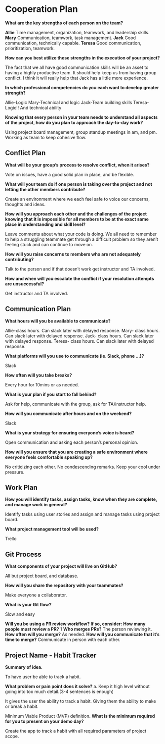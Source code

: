 # Cooperation Plan

**What are the key strengths of each person on the team?**

**Allie** Time management, organization, teamwork, and leadership skills.
**Mary** Communication, teamwork, task management.
**Jack** Good communication, technically capable.
**Teresa**  Good communication, prioritization, teamwork.

**How can you best utilize these strengths in the execution of your project?**

The fact that we all have good communication skills will be an asset to having a highly productive team. It should help keep us from having group conflict. I think it will really help that Jack has a little more experience.

**In which professional competencies do you each want to develop greater strength?**

Allie-Logic
Mary-Technical and logic
Jack-Team building skills
Teresa-Logic!! And technical ability

**Knowing that every person in your team needs to understand all aspects of the project, how do you plan to approach the day-to-day work?**

Using project board management, group standup meetings in am, and pm. Working as team to keep cohesive flow.

## Conflict Plan

**What will be your group’s process to resolve conflict, when it arises?**

Vote on issues, have a good solid plan in place, and be flexible.

**What will your team do if one person is taking over the project and not letting the other members contribute?**

Create an environment where we each feel safe to voice our concerns, thoughts and ideas.

**How will you approach each other and the challenges of the project knowing that it is impossible for all members to be at the exact same place in understanding and skill level?**

Leave comments about what your code is doing.
We all need to remember to help a struggling teammate get through a difficult problem so they aren’t feeling stuck and can continue to move on.

**How will you raise concerns to members who are not adequately contributing?**

Talk to the person and if that doesn’t work get instructor and TA involved.

**How and when will you escalate the conflict if your resolution attempts are unsuccessful?**

Get instructor and TA involved.

## Communication Plan

**What hours will you be available to communicate?**

Allie-class hours. Can slack later with delayed response.
Mary- class hours. Can slack later with delayed response.
Jack- class hours. Can slack later with delayed response.
Teresa- class hours. Can slack later with delayed response.

**What platforms will you use to communicate (ie. Slack, phone …)?**

Slack

**How often will you take breaks?**

Every hour for 10mins or as needed.

**What is your plan if you start to fall behind?**

Ask for help, communicate with the group, ask for TA/instructor help.

**How will you communicate after hours and on the weekend?**

Slack

**What is your strategy for ensuring everyone’s voice is heard?**

Open communication and asking each person’s personal opinion.

**How will you ensure that you are creating a safe environment where everyone feels comfortable speaking up?**

No criticizing each other. No condescending remarks. Keep your cool under pressure.

## Work Plan

**How you will identify tasks, assign tasks, know when they are complete, and manage work in general?**

Identify tasks using user stories and assign and manage tasks using project board.

**What project management tool will be used?**

Trello

## Git Process

**What components of your project will live on GitHub?**

All but project board, and database.

**How will you share the repository with your teammates?**

Make everyone a collaborator.

**What is your Git flow?**

Slow and easy

**Will you be using a PR review workflow? If so, consider:**
**How many people must review a PR?** 1
**Who merges PRs?** The person reviewing it.
**How often will you merge?** As needed.
**How will you communicate that it’s time to merge?** Communicate in person with each other.

## Project Name - Habit Tracker

**Summary of idea.**

To have user be able to track a habit.

**What problem or pain point does it solve?** a. Keep it high level without going into too much detail.(3-4 sentences is enough)

It gives the user the ability to track a habit. Giving them the ability to make or break a habit.

Minimum Viable Product (MVP) definition.
**What is the minimum required for you to present on your demo day?**

Create the app to track a habit with all required parameters of project scope.


